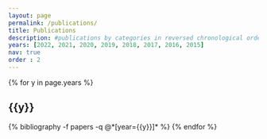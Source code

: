 ```yaml
---
layout: page
permalink: /publications/
title: Publications
description: #publications by categories in reversed chronological order
years: [2022, 2021, 2020, 2019, 2018, 2017, 2016, 2015]
nav: true
order : 2
---
```


<div class="publications">

{% for y in page.years %}
  <h2 class="year">{{y}}</h2>
  {% bibliography -f papers -q @*[year={{y}}]* %}
{% endfor %}

</div>
